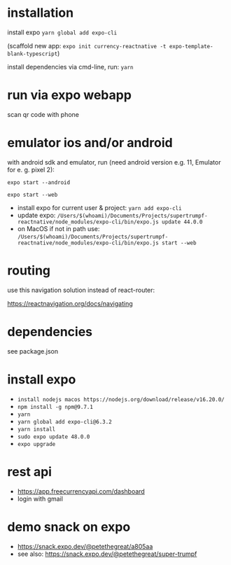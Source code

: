 # installation

install expo `yarn global add expo-cli`

(scaffold new app: `expo init currency-reactnative -t expo-template-blank-typescript`)

install dependencies via cmd-line, run: `yarn`

# run via expo webapp

 scan qr code with phone

# emulator ios and/or android

with android sdk and emulator, run (need android version e.g. 11, Emulator for e. g. pixel 2):

 
 `expo start --android`


 `expo start --web`
- install expo for current user & project: `yarn add expo-cli`
- update expo: `/Users/$(whoami)/Documents/Projects/supertrumpf-reactnative/node_modules/expo-cli/bin/expo.js update 44.0.0`
- on MacOS if not in path use: `/Users/$(whoami)/Documents/Projects/supertrumpf-reactnative/node_modules/expo-cli/bin/expo.js start --web`

# routing

use this navigation solution instead of react-router:

https://reactnavigation.org/docs/navigating

# dependencies

see package.json

# install expo

- `install nodejs macos https://nodejs.org/download/release/v16.20.0/`
- `npm install -g npm@9.7.1`
- `yarn`
- `yarn global add expo-cli@6.3.2`
- `yarn install`
- `sudo expo update 48.0.0`
- `expo upgrade`
# rest api

- https://app.freecurrencyapi.com/dashboard
- login with gmail

# demo snack on expo

- https://snack.expo.dev/@petethegreat/a805aa
- see also: https://snack.expo.dev/@petethegreat/super-trumpf
